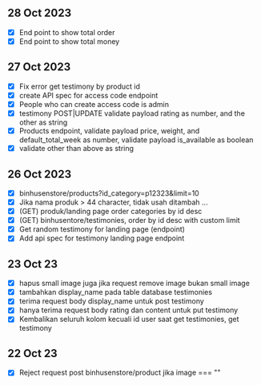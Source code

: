 
<!-- 
- [ ] Tidak boleh hapus category jika ada produk yang masih menggunakan produk tersebut
- [ ] Bikin validasi is admin(id_admin) untuk admin permission
- [ ] Consider to return 1 image when request products
- [ ] Jangan boleh update paymet jika pembayaran > tagihan
- [ ] Try to update the password on unit testing, old password must be valid
- [ ] Jangan bolehkan update harga product jika produk sudah pernah dipesan
- [ ] Amankan end point/user/register
- [ ] Gunakan kode akses untuk akses resource binhusenstore
- [ ] Buat endpoint untuk mendapatkan nomor hp admin
- [ ] Buat index pada beberapa table untuk meningkatkan proses query
 -->

## 28 Oct 2023
- [x] End point to show total order
- [x] End point to show total money

## 27 Oct 2023
- [x] Fix error get testimony by product id
- [x] create API spec for access code endpoint
- [x] People who can create access code is admin
- [x] testimony POST|UPDATE validate payload rating as number, and the other as string
- [x] Products endpoint, validate payload price, weight, and default_total_week as number, validate payload is_available as boolean
- [x] validate other than above as string

## 26 Oct 2023
- [x] binhusenstore/products?id_category=p12323&limit=10
- [x] Jika nama produk > 44 character, tidak usah ditambah ...
- [x] (GET) produk/landing page order categories by id desc
- [x] (GET) binhusentore/testimonies, order by id desc with custom limit
- [x] Get random testimony for landing page (endpoint)
- [x] Add api spec for testimony landing page endpoint

## 23 Oct 23
- [x] hapus small image juga jika request remove image bukan small image
- [x] tambahkan display_name pada table database testimonies
- [x] terima request body display_name untuk post testimony
- [x] hanya terima request body rating dan content untuk put testimony
- [x] Kembalikan seluruh kolom kecuali id user saat get testimonies, get testimony

## 22 Oct 23

- [x] Reject request post binhusenstore/product jika image === ""